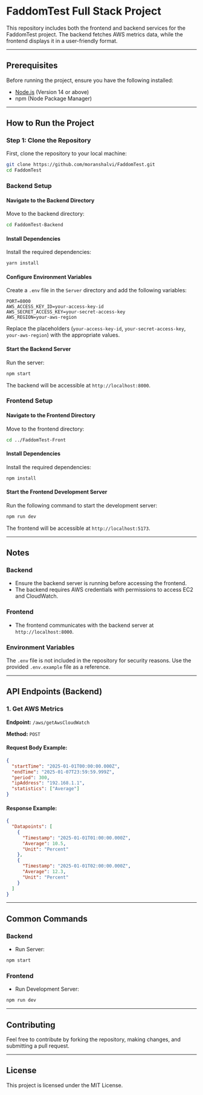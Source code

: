 # FaddomTest Full Stack Project

This repository includes both the frontend and backend services for the FaddomTest project. The backend fetches AWS metrics data, while the frontend displays it in a user-friendly format.

---

## Prerequisites

Before running the project, ensure you have the following installed:

- [Node.js](https://nodejs.org/) (Version 14 or above)
- npm (Node Package Manager)

---

## How to Run the Project

### Step 1: Clone the Repository

First, clone the repository to your local machine:

```bash
git clone https://github.com/moranshalvi/FaddomTest.git
cd FaddomTest
```

### Backend Setup

#### Navigate to the Backend Directory
Move to the backend directory:

```bash
cd FaddomTest-Backend
```

#### Install Dependencies
Install the required dependencies:

```bash
yarn install
```

#### Configure Environment Variables
Create a `.env` file in the `Server` directory and add the following variables:

```plaintext
PORT=8000
AWS_ACCESS_KEY_ID=your-access-key-id
AWS_SECRET_ACCESS_KEY=your-secret-access-key
AWS_REGION=your-aws-region
```

Replace the placeholders (`your-access-key-id`, `your-secret-access-key`, `your-aws-region`) with the appropriate values.

#### Start the Backend Server
Run the server:

```bash
npm start
```

The backend will be accessible at `http://localhost:8000`.

### Frontend Setup

#### Navigate to the Frontend Directory
Move to the frontend directory:

```bash
cd ../FaddomTest-Front
```

#### Install Dependencies
Install the required dependencies:

```bash
npm install
```

#### Start the Frontend Development Server
Run the following command to start the development server:

```bash
npm run dev
```

The frontend will be accessible at `http://localhost:5173`.

---

## Notes

### Backend

- Ensure the backend server is running before accessing the frontend.
- The backend requires AWS credentials with permissions to access EC2 and CloudWatch.

### Frontend

- The frontend communicates with the backend server at `http://localhost:8000`.

### Environment Variables

The `.env` file is not included in the repository for security reasons. Use the provided `.env.example` file as a reference.

---

## API Endpoints (Backend)

### 1. Get AWS Metrics

**Endpoint:** `/aws/getAwsCloudWatch`

**Method:** `POST`

#### Request Body Example:

```json
{
  "startTime": "2025-01-01T00:00:00.000Z",
  "endTime": "2025-01-07T23:59:59.999Z",
  "period": 300,
  "ipAddress": "192.168.1.1",
  "statistics": ["Average"]
}
```

#### Response Example:

```json
{
  "Datapoints": [
    {
      "Timestamp": "2025-01-01T01:00:00.000Z",
      "Average": 10.5,
      "Unit": "Percent"
    },
    {
      "Timestamp": "2025-01-01T02:00:00.000Z",
      "Average": 12.3,
      "Unit": "Percent"
    }
  ]
}
```

---

## Common Commands

### Backend

- Run Server:

```bash
npm start
```

### Frontend

- Run Development Server:

```bash
npm run dev
```

---

## Contributing

Feel free to contribute by forking the repository, making changes, and submitting a pull request.

---

## License

This project is licensed under the MIT License.
